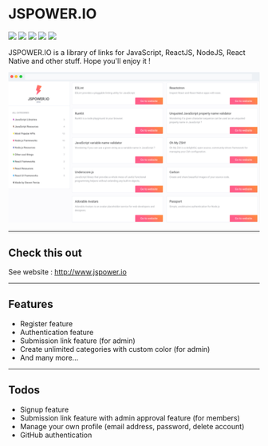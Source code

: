 # JSPOWER.IO

![](https://img.shields.io/github/last-commit/stevenpersia/jspower.io.svg?style=for-the-badge)
![](https://img.shields.io/snyk/vulnerabilities/github/stevenpersia/jspower.io.svg?style=for-the-badge)
![](https://img.shields.io/codeclimate/maintainability/stevenpersia/jspower.io.svg?style=for-the-badge)
![](https://img.shields.io/github/license/stevenpersia/jspower.io.svg?style=for-the-badge)
![](https://img.shields.io/badge/You%20like%20%3F-star%20me-blue.svg?style=for-the-badge)

JSPOWER.IO is a library of links for JavaScript, ReactJS, NodeJS, React Native and other stuff. Hope you'll enjoy it !

[![](https://github.com/stevenpersia/jspower.io/blob/master/src/assets/images/preview-jspower.png)](http://www.jspower.io)

---

## Check this out

See website : http://www.jspower.io

---

## Features

- Register feature
- Authentication feature
- Submission link feature (for admin)
- Create unlimited categories with custom color (for admin)
- And many more...

---

## Todos

 - Signup feature
 - Submission link feature with admin approval feature (for members)
 - Manage your own profile (email address, password, delete account)
 - GitHub authentication
